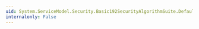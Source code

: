 ```yaml
---
uid: System.ServiceModel.Security.Basic192SecurityAlgorithmSuite.DefaultDigestAlgorithm
internalonly: False
---
```

